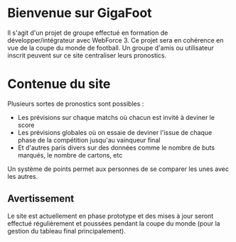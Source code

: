 # Bienvenue sur GigaFoot

Il s'agit d'un projet de groupe effectué en formation de développer/intégrateur avec WebForce 3. Ce projet sera en cohérence en vue de la coupe du monde de football. Un groupe d'amis ou utilisateur inscrit peuvent sur ce site centraliser leurs pronostics.


# Contenue du site

Plusieurs sortes de pronostics sont possibles :

-   Les prévisions sur chaque matchs où chacun est invité à deviner le score
-   Les prévisions globales où on essaie de deviner l'issue de chaque phase de la compétition jusqu'au vainqueur final
-   Et d'autres paris divers sur des données comme le nombre de buts marqués, le nombre de cartons, etc

Un système de points permet aux personnes de se comparer les unes avec les autres.


## Avertissement

Le site est actuellement en phase prototype et des mises à jour seront effectué régulièrement et poussées pendant la coupe du monde (pour la gestion du tableau final principalement).